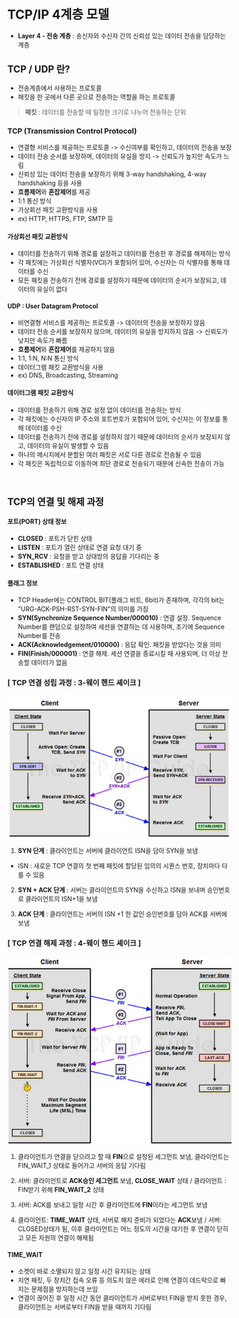 # TCP/IP 4계층 모델

- **Layer 4 - 전송 계층** : 송신자와 수신자 간의 신뢰성 있는 데이터 전송을 담당하는 계층

## TCP / UDP 란?

- 전송계층에서 사용하는 프로토콜
- 패킷을 한 곳에서 다른 곳으로 전송하는 역할을 하는 프로토콜
> **패킷** : 데이터를 전송할 때 일정한 크기로 나누어 전송하는 단위


### **TCP** (Transmission Control Protocol)
- 연결형 서비스를 제공하는 프로토콜 -> 수신여부를 확인하고, 데이터의 전송을 보장
- 데이터 전송 순서를 보장하며, 데이터의 유실을 방지 -> 신뢰도가 높지만 속도가 느림
- 신뢰성 있는 데이터 전송을 보장하기 위해 3-way handshaking, 4-way handshaking 등을 사용
- **흐름제어**와 **혼잡제어**를 제공
- 1:1 통신 방식
- 가상회선 패킷 교환방식을 사용
- ex) HTTP, HTTPS, FTP, SMTP 등

#### **가상회선 패킷 교환방식** 
- 데이터를 전송하기 위해 경로를 설정하고 데이터를 전송한 후 경로를 해제하는 방식
- 각 패킷에는 가상회선 식별자(VCI)가 포함되어 있어, 수신자는 이 식별자를 통해 데이터를 수신
- 모든 패킷을 전송하기 전에 경로를 설정하기 때문에 데이터의 순서가 보장되고, 데이터의 유실이 없다

#### **UDP** : User Datagram Protocol

- 비연결형 서비스를 제공하는 프로토콜 -> 데이터의 전송을 보장하지 않음
- 데이터 전송 순서를 보장하지 않으며, 데이터의 유실을 방지하지 않음 -> 신뢰도가 낮지만 속도가 빠름
- **흐름제어**와 **혼잡제어**를 제공하지 않음
- 1:1, 1:N, N:N 통신 방식
- 데이터그램 패킷 교환방식을 사용
- ex) DNS, Broadcasting, Streaming

#### **데이터그램 패킷 교환방식**
- 데이터를 전송하기 위해 경로 설정 없이 데이터를 전송하는 방식
- 각 패킷에는 수신자의 IP 주소와 포트번호가 포함되어 있어, 수신자는 이 정보를 통해 데이터를 수신
- 데이터를 전송하기 전에 경로를 설정하지 않기 때문에 데이터의 순서가 보장되지 않고, 데이터의 유실이 발생할 수 있음
- 하나의 메시지에서 분할된 여러 패킷은 서로 다른 경로로 전송될 수 있음
- 각 패킷은 독립적으로 이동하며 최단 경로로 전송되기 때문에 신속한 전송이 가능

<br>

## TCP의 연결 및 해제 과정

#### 포트(PORT) 상태 정보
- <b>CLOSED</b> : 포트가 닫힌 상태
- <b>LISTEN</b> : 포트가 열린 상태로 연결 요청 대기 중
- <b>SYN_RCV</b> : 요청을 받고 상대방의 응답을 기다리는 중
- <b>ESTABLISHED</b> : 포트 연결 상태

#### 플래그 정보
- TCP Header에는 CONTROL BIT(플래그 비트, 6bit)가 존재하며, 각각의 bit는 "URG-ACK-PSH-RST-SYN-FIN"의 의미를 가짐
- <b>SYN(Synchronize Sequence Number/000010)</b> : 연결 설정. Sequence Number를 랜덤으로 설정하여 세션을 연결하는 데 사용하며, 초기에 Sequence Number를 전송
- <b>ACK(Acknowledgement/010000)</b> : 응답 확인. 패킷을 받았다는 것을 의미
- <b>FIN(Finish/000001)</b> : 연결 해제. 세션 연결을 종료시킬 때 사용되며, 더 이상 전송할 데이터가 없음


###  [ TCP 연결 성립 과정 : 3-웨이 핸드 셰이크 ]

![](img/tcp_3_way_handshake.png)

1. <b>SYN 단계</b> : 클라이언트는 서버에 클라이언트 ISN을 담아 SYN을 보냄
- ISN : 새로운 TCP 연결의 첫 번째 패킷에 할당된 임의의 시퀀스 번호, 장치마다 다를 수 있음

2. <b>SYN + ACK 단계</b> : 서버는 클라이언트의 SYN을 수신하고 ISN을 보내며 승인번호로 클라이언트의 ISN+1을 보냄

3. <b>ACK 단계</b> : 클라이언트는 서버의 ISN +1 한 값인 승인번호를 담아 ACK를 서버에 보냄


### [ TCP 연결 해제 과정 : 4-웨이 핸드 셰이크 ]

![](img/tcp_4_way_handshake.png)


1. 클라이언트가 연결을 닫으려고 할 때 <b>FIN</b>으로 설정된 세그먼트 보냄, 클라이언트는 FIN_WAIT_1 상태로 들어가고 서버의 응답 기다림

2. 서버: 클라이언트로 <b> ACK승인 세그먼트 </b> 보냄, <b>CLOSE_WAIT</b> 상태 / 클라이언트 : FIN받기 위해 <b>FIN_WAIT_2</b> 상태

3. 서버: ACK를 보내고 일정 시간 후 클라이언트에 <b>FIN</b>이라는 세그먼트 보냄

4. 클라이언트: <b>TIME_WAIT</b> 상태, 서버로 해지 준비가 되었다는 <b>ACK</b>보냄 / 서버: CLOSED상태가 됨, 이후 클라이언트는 어느 정도의 시간을 대기한 후 연결이 닫히고 모든 자원의 연결이 해제됨

#### **TIME_WAIT**

- 소켓이 바로 소멸되지 않고 일정 시간 유지되는 상태
- 지연 패킷, 두 장치간 접속 오류 등 의도치 않은 에러로 인해 연결이 데드락으로 빠지는 문제점을 방지하는데 쓰임
- 연결이 끊어진 후 일정 시간 동안 클라이언트가 서버로부터 FIN을 받지 못한 경우, 클라이언트는 서버로부터 FIN을 받을 때까지 기다림
